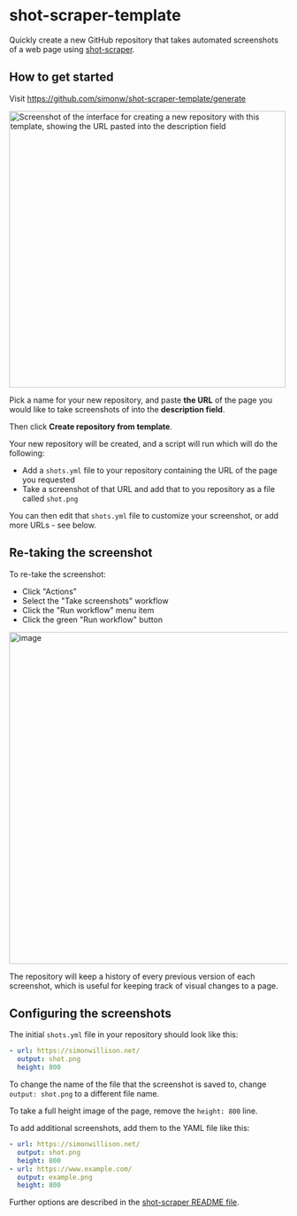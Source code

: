 # shot-scraper-template

Quickly create a new GitHub repository that takes automated screenshots of a web page using [shot-scraper](https://github.com/simonw/shot-scraper).

## How to get started

Visit https://github.com/simonw/shot-scraper-template/generate

<img width="500" alt="Screenshot of the interface for creating a new repository with this template, showing the URL pasted into the description field" src="https://user-images.githubusercontent.com/9599/158208859-ee12e174-5c5f-40c0-b5f2-e3df15f1ee4f.png">

Pick a name for your new repository, and paste **the URL** of the page you would like to take screenshots of into the **description field**.

Then click **Create repository from template**.

Your new repository will be created, and a script will run which will do the following:

- Add a `shots.yml` file to your repository containing the URL of the page you requested
- Take a screenshot of that URL and add that to you repository as a file called `shot.png`

You can then edit that `shots.yml` file to customize your screenshot, or add more URLs - see below.

## Re-taking the screenshot

To re-take the screenshot:

- Click "Actions"
- Select the "Take screenshots" workflow
- Click the "Run workflow" menu item
- Click the green "Run workflow" button

<img width="600" alt="image" src="https://user-images.githubusercontent.com/9599/158210618-4b361520-4fbb-4a90-ab8c-f729776dd8f0.png">


The repository will keep a history of every previous version of each screenshot, which is useful for keeping track of visual changes to a page.

## Configuring the screenshots

The initial `shots.yml` file in your repository should look like this:

```yaml
- url: https://simonwillison.net/
  output: shot.png
  height: 800
```

To change the name of the file that the screenshot is saved to, change `output: shot.png` to a different file name.

To take a full height image of the page, remove the `height: 800` line.

To add additional screenshots, add them to the YAML file like this:

```yaml
- url: https://simonwillison.net/
  output: shot.png
  height: 800
- url: https://www.example.com/
  output: example.png
  height: 800
```
Further options are described in the [shot-scraper README file](https://github.com/simonw/shot-scraper#taking-multiple-screenshots).
